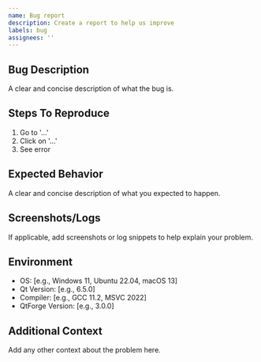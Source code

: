 ```yaml
---
name: Bug report
description: Create a report to help us improve
labels: bug
assignees: ''
---
```


## Bug Description
A clear and concise description of what the bug is.

## Steps To Reproduce
1. Go to '...'
2. Click on '...'
3. See error

## Expected Behavior
A clear and concise description of what you expected to happen.

## Screenshots/Logs
If applicable, add screenshots or log snippets to help explain your problem.

## Environment
- OS: [e.g., Windows 11, Ubuntu 22.04, macOS 13]
- Qt Version: [e.g., 6.5.0]
- Compiler: [e.g., GCC 11.2, MSVC 2022]
- QtForge Version: [e.g., 3.0.0]

## Additional Context
Add any other context about the problem here.

